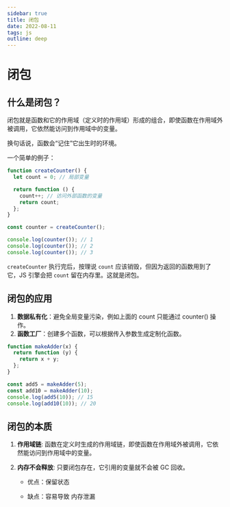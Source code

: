 ```yaml
---
sidebar: true
title: 闭包
date: 2022-08-11
tags: js
outline: deep
---
```


# 闭包

## 什么是闭包？

闭包就是函数和它的作用域（定义时的作用域）形成的组合，即使函数在作用域外被调用，它依然能访问到作用域中的变量。

换句话说，函数会“记住”它出生时的环境。

一个简单的例子：

```js
function createCounter() {
  let count = 0; // 局部变量

  return function () {
    count++; // 访问外部函数的变量
    return count;
  };
}

const counter = createCounter();

console.log(counter()); // 1
console.log(counter()); // 2
console.log(counter()); // 3
```

`createCounter` 执行完后，按理说 `count` 应该销毁，但因为返回的函数用到了它，JS 引擎会把 `count` 留在内存里。这就是闭包。

## 闭包的应用

1. **数据私有化**：避免全局变量污染，例如上面的 count 只能通过 counter() 操作。
2. **函数工厂**：创建多个函数，可以根据传入参数生成定制化函数。

```js
function makeAdder(x) {
  return function (y) {
    return x + y;
  };
}

const add5 = makeAdder(5);
const add10 = makeAdder(10);
console.log(add5(10)); // 15
console.log(add10(10)); // 20
```

## 闭包的本质

1. **作用域链**: 函数在定义时生成的作用域链，即使函数在作用域外被调用，它依然能访问到作用域中的变量。
2. **内存不会释放**: 只要闭包存在，它引用的变量就不会被 GC 回收。

   - 优点：保留状态

   - 缺点：容易导致 内存泄漏
